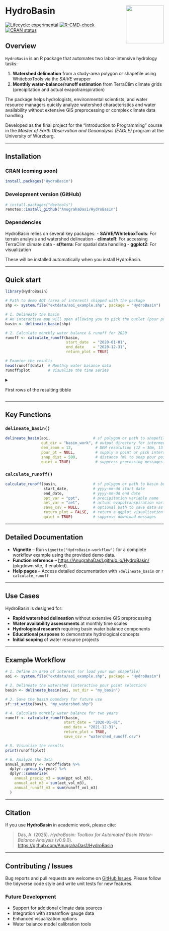 
<!-- README.md is generated from README.Rmd. Run `devtools::build_readme()` after edits. -->

# HydroBasin <img src="man/figures/logo.png" align="right" height="120" />

<!-- badges: start -->

[![Lifecycle:
experimental](https://img.shields.io/badge/lifecycle-experimental-orange.svg)](https://lifecycle.r-lib.org/articles/stages.html)
[![R-CMD-check](https://github.com/AnugrahaDas1/HydroBasin/actions/workflows/R-CMD-check.yaml/badge.svg)](https://github.com/AnugrahaDas1/HydroBasin/actions/workflows/R-CMD-check.yaml)
[![CRAN
status](https://www.r-pkg.org/badges/version/HydroBasin)](https://CRAN.R-project.org/package=HydroBasin)
<!-- badges: end -->

## Overview

`HydroBasin` is an R package that automates two labor-intensive
hydrology tasks:

1.  **Watershed delineation** from a study-area polygon or shapefile
    using WhiteboxTools via the *SAiVE* wrapper
2.  **Monthly water-balance/runoff estimation** from TerraClim climate
    grids (precipitation and actual evapotranspiration)

The package helps hydrologists, environmental scientists, and water
resource managers quickly analyze watershed characteristics and water
availability without extensive GIS preprocessing or complex climate data
handling.

Developed as the final project for the “Introduction to Programming”
course in the *Master of Earth Observation and Geoanalysis (EAGLE)*
program at the University of Würzburg.

------------------------------------------------------------------------

## Installation

### CRAN (coming soon)

``` r
install.packages("HydroBasin")
```

### Development version (GitHub)

``` r
# install.packages("devtools")
remotes::install_github("AnugrahaDas1/HydroBasin")
```

### Dependencies

HydroBasin relies on several key packages: - **SAiVE/WhiteboxTools**:
For terrain analysis and watershed delineation - **climateR**: For
accessing TerraClim climate data - **sf/terra**: For spatial data
handling - **ggplot2**: For visualization

These will be installed automatically when you install HydroBasin.

------------------------------------------------------------------------

## Quick start

``` r
library(HydroBasin)

# Path to demo AOI (area of interest) shipped with the package
shp <- system.file("extdata/aoi_example.shp", package = "HydroBasin")

# 1. Delineate the basin
# An interactive map will open allowing you to pick the outlet (pour point)
basin <- delineate_basin(shp)

# 2. Calculate monthly water balance & runoff for 2020
runoff <- calculate_runoff(basin,
                           start_date  = "2020-01-01",
                           end_date    = "2020-12-31",
                           return_plot = TRUE)

# Examine the results
head(runoff$data)  # Monthly water balance data
runoff$plot        # Visualize the time series
```

<details>

<summary>

First rows of the resulting tibble
</summary>

</details>

------------------------------------------------------------------------

## Key Functions

### `delineate_basin()`

``` r
delineate_basin(aoi,                   # sf polygon or path to shapefile
                out_dir = "basin_work", # output directory for intermediate files
                dem_zoom = 12,          # DEM resolution (12 ≈ 30m, 13 ≈ 10m)
                pour_pt = NULL,         # supply a point or pick interactively
                snap_dist = 500,        # distance (m) to snap pour point to stream
                quiet = TRUE)           # suppress processing messages
```

### `calculate_runoff()`

``` r
calculate_runoff(basin,                # sf polygon or path to basin boundary
                 start_date,           # yyyy-mm-dd start date
                 end_date,             # yyyy-mm-dd end date
                 ppt_var = "ppt",      # precipitation variable name
                 aet_var = "aet",      # actual evapotranspiration variable name
                 save_csv = NULL,      # optional path to save data as CSV
                 return_plot = FALSE,  # return a ggplot visualization
                 quiet = TRUE)         # suppress download messages
```

------------------------------------------------------------------------

## Detailed Documentation

- **Vignette** – Run `vignette("HydroBasin-workflow")` for a complete
  workflow example using the provided demo data.
- **Function reference** – <https://AnugrahaDas1.github.io/HydroBasin/>
  (pkgdown site, if enabled).
- **Help pages** – Access detailed documentation with `?delineate_basin`
  or `?calculate_runoff`

------------------------------------------------------------------------

## Use Cases

HydroBasin is designed for:

- **Rapid watershed delineation** without extensive GIS preprocessing
- **Water availability assessments** at monthly time scales
- **Hydrological research** requiring basin water balance components
- **Educational purposes** to demonstrate hydrological concepts
- **Initial scoping** of water resource projects

------------------------------------------------------------------------

## Example Workflow

``` r
# 1. Define an area of interest (or load your own shapefile)
aoi <- system.file("extdata/aoi_example.shp", package = "HydroBasin")

# 2. Delineate the watershed (interactive pour point selection)
basin <- delineate_basin(aoi, out_dir = "my_basin")

# 3. Save the basin boundary for future use
sf::st_write(basin, "my_watershed.shp")

# 4. Calculate monthly water balance for two years
runoff <- calculate_runoff(basin, 
                          start_date = "2020-01-01", 
                          end_date = "2021-12-31",
                          return_plot = TRUE,
                          save_csv = "watershed_runoff.csv")

# 5. Visualize the results
print(runoff$plot)

# 6. Analyze the data
annual_summary <- runoff$data %>%
  dplyr::group_by(year) %>%
  dplyr::summarize(
    annual_precip_m3 = sum(ppt_vol_m3),
    annual_aet_m3 = sum(aet_vol_m3),
    annual_runoff_m3 = sum(runoff_vol_m3)
  )
```

------------------------------------------------------------------------

## Citation

If you use **HydroBasin** in academic work, please cite:

> Das, A. (2025). *HydroBasin: Toolbox for Automated Basin Water-Balance
> Analysis* (v0.9.0). <https://github.com/AnugrahaDas1/HydroBasin>

------------------------------------------------------------------------

## Contributing / Issues

Bug reports and pull requests are welcome on [GitHub
Issues](https://github.com/AnugrahaDas1/HydroBasin/issues). Please
follow the tidyverse code style and write unit tests for new features.

### Future Development

- Support for additional climate data sources
- Integration with streamflow gauge data
- Enhanced visualization options
- Water balance model calibration tools

